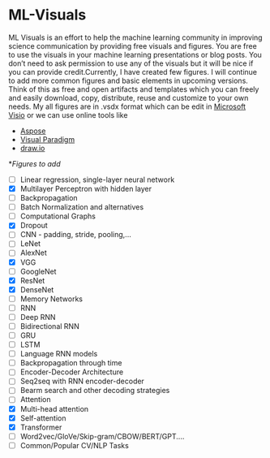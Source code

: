 # ML-Visuals
ML Visuals is an effort to help the machine learning community in improving science communication by providing free visuals and figures. You are free to use the visuals in your machine learning presentations or blog posts. You don’t need to ask permission to use any of the visuals but it will be nice if you can provide credit.Currently, I have created few figures. I will continue to add more common figures and basic elements in upcoming versions. Think of this as free and open artifacts and templates which you can freely and easily download, copy, distribute, reuse and customize to your own needs. My all figures are in .vsdx format which can be edit in [Microsoft Visio](https://www.microsoft.com/en-ww/microsoft-365/visio/flowchart-software) or we can use online tools like 
- [Aspose](https://products.aspose.app/diagram/editor/vsdx)
- [Visual Paradigm](https://online.visual-paradigm.com/)
- [draw.io](https://www.diagrams.net/)

**Figures to add*

- [ ] Linear regression, single-layer neural network
- [x] Multilayer Perceptron with hidden layer
- [ ] Backpropagation
- [ ] Batch Normalization and alternatives
- [ ] Computational Graphs
- [x] Dropout
- [ ] CNN - padding, stride, pooling,... 
- [ ] LeNet
- [ ] AlexNet
- [x] VGG
- [ ] GoogleNet
- [x] ResNet
- [x] DenseNet
- [ ] Memory Networks
- [ ] RNN
- [ ] Deep RNN
- [ ] Bidirectional RNN
- [ ] GRU
- [ ] LSTM
- [ ] Language RNN models
- [ ] Backpropagation through time
- [ ] Encoder-Decoder Architecture
- [ ] Seq2seq with RNN encoder-decoder
- [ ] Bearm search and other decoding strategies
- [ ] Attention
- [x] Multi-head attention
- [x] Self-attention
- [x] Transformer
- [ ] Word2vec/GloVe/Skip-gram/CBOW/BERT/GPT....
- [ ] Common/Popular CV/NLP Tasks
